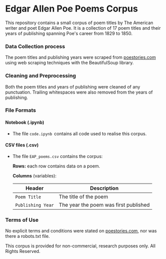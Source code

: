 # Edgar Allen Poe Poems Corpus
This repository contains a small corpus of poem titles by The American writer and poet Edgar Allen Poe. It is a collection of 17 poem titles and their years of publishing spanning Poe's career from 1829 to 1850.

### Data Collection process
The poem titles and publishing years were scraped from [poestories.com](https://poestories.com/poetry.php) using web scraping techniques with the BeautifulSoup library.

### Cleaning and Preprocessing
Both the poem titles and years of publishing were cleaned of any punctuation. Trailing whitespaces were also removed from the years of publishing.

### File Formats
#### Notebook (.ipynb)
- ⁠The file ⁠`code.ipynb` ⁠ contains all code used to realise this corpus.
  
#### CSV files (.csv)
- ⁠The file ⁠`EAP_poems.csv`⁠ contains the corpus:

    **Rows:** each row contains data on a poem.

    **Columns** (variables):

  | Header | Description |
  | ------ | ----------- |
  | ⁠`Poem Title` | The title of the poem |
  | ⁠`Publishing Year` | The year the poem was first published |


### Terms of Use
No explicit terms and conditions were stated on [poestories.com](https://poestories.com/poetry.php), nor was there a robots.txt file. 

This corpus is provided for non-commercial, research purposes only. All Rights Reserved.
